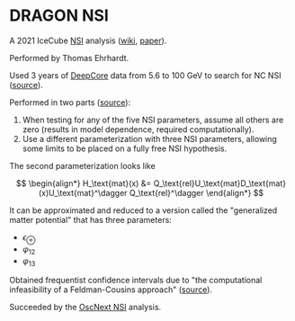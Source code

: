 # DRAGON NSI

A 2021 IceCube [NSI](nsi.md) analysis ([wiki](https://wiki.icecube.wisc.edu/index.php/All_flavour_non-standard_interactions), [paper](https://journals.aps.org/prd/pdf/10.1103/PhysRevD.104.072006)).

Performed by Thomas Ehrhardt.

Used 3 years of [DeepCore](deepcore.md) data from 5.6 to 100 GeV to search for NC NSI ([source](https://journals.aps.org/prd/pdf/10.1103/PhysRevD.104.072006)).

Performed in two parts ([source](https://pos.sissa.it/398/245/pdf)):

1. When testing for any of the five NSI parameters, assume all others are zero (results in model dependence, required computationally).
2. Use a different parameterization with three NSI parameters, allowing some limits to be placed on a fully free NSI hypothesis.

The second parameterization looks like

$$
\begin{align*}
    H_\text{mat}(x) &= Q_\text{rel}U_\text{mat}D_\text{mat}(x)U_\text{mat}^\dagger Q_\text{rel}^\dagger
\end{align*}
$$

It can be approximated and reduced to a version called the "generalized matter potential" that has three parameters:

- $\epsilon_\oplus$
- $\varphi_{12}$
- $\varphi_{13}$

Obtained frequentist confidence intervals due to "the computational infeasibility of a Feldman-Cousins approach" ([source](https://journals.aps.org/prd/pdf/10.1103/PhysRevD.104.072006)).

Succeeded by the [OscNext NSI](oscnext-nsi.md) analysis.
